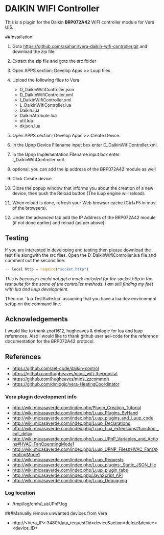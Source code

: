 # DAIKIN WIFI Controller
This is a plugin for the Daikin **BRP072A42** WIFI controller module for Vera UI5.

##Installation 
1. Goto https://github.com/asahani/vera-daikin-wifi-controller.git and download the zip file
2. Extract the zip file and goto the src folder
3. Open APPS section; Develop Apps >> Luup files.
4. Upload the following files to Vera
	* D_DaikinWifiController.json
	* D_DaikinWifiController.xml
	* I_DaikinWifiController.xml
	* L_DaikinWifiController.lua
	* Daikin.lua
	* DaikinAttribute.lua
	* util.lua
	* dkjson.lua

5. Open APPS section; Develop Apps >> Create Device.
6. In the Upnp Device Filename input box enter D_DaikinWifiController.xml.
7. In the Upnp Implementation Filename input box enter I_DaikinWifiController.xml.
8. optional: you can add the ip address of the BRP072A42 module as well
9. Click Create device.
10. Close the popup window that informs you about the creation of a new device, then push the Reload button (The luup engine will reload).
11. When reload is done, refresh your Web browser cache (Ctrl+F5 in most of the browsers).
12. Under the advanced tab add the IP Address of the BRP072A42 module (if not done earlier) and reload (as per above).

## Testing
If you are interested in developing and testing then please download the test file alongwith the src files. Open the D_DaikinWifiController.lua file and comment out the second line: 
```javascript
-- local http = require("socket.http")
```
*This is because i could not get a mock included for the socket.http in the test suite for the some of the controller methods. I am still finding my feet with lua and luup development.*

Then run ' lua TestSuite.lua' assuming that you have a lua dev environment setup on the command line.

## Acknowledgements
I would like to thank zoot1612, hugheaves & dmlogic for lua and luup references. Also i would like to thank github user ael-code for the reference documentation for the BRP072A42 protocol.

## References
- https://github.com/ael-code/daikin-control
- https://github.com/hugheaves/mios_wifi-thermostat
- https://github.com/hugheaves/mios_zzcommon
- https://github.com/dmlogic/vera-HeatingCoordinator


### Vera plugin development info
- http://wiki.micasaverde.com/index.php/Plugin_Creation_Tutorial
- http://wiki.micasaverde.com/index.php/Luup_Plugins_ByHand
- http://wiki.micasaverde.com/index.php/Luup_plugins_and_Luup_code
- http://wiki.micasaverde.com/index.php/Luup_Declarations
- http://wiki.micasaverde.com/index.php/Luup_Lua_extensions#function:_call_delay
- http://wiki.micasaverde.com/index.php/Luup_UPnP_Variables_and_Actions#HVAC_FanOperatingMode1
- http://wiki.micasaverde.com/index.php/Luup_UPNP_Files#HVAC_FanOperatingMode1
- http://wiki.micasaverde.com/index.php/Luup_Requests
- http://wiki.micasaverde.com/index.php/Luup_plugins:_Static_JSON_file
- http://wiki.micasaverde.com/index.php/Luup_plugin_tabs
- http://wiki.micasaverde.com/index.php/JavaScript_API
- http://wiki.micasaverde.com/index.php/Luup_Debugging

### Log location
- /tmp/log/cmh/LuaUPnP.log

###Manually remove unwanted devices from Vera
- http://<Vera_IP>:3480/data_request?id=device&action=delete&device=<device_ID>